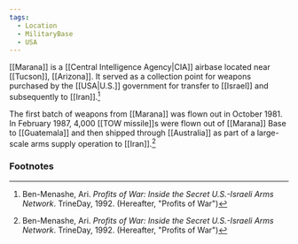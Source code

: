 ```yaml
---
tags:
  - Location
  - MilitaryBase
  - USA
---
```

[[Marana]] is a [[Central Intelligence Agency|CIA]] airbase located near [[Tucson]], [[Arizona]]. It served as a collection point for weapons purchased by the [[USA|U.S.]] government for transfer to [[Israel]] and subsequently to [[Iran]].[^1]

The first batch of weapons from [[Marana]] was flown out in October 1981. In February 1987, 4,000 [[TOW missile]]s were flown out of [[Marana]] Base to [[Guatemala]] and then shipped through [[Australia]] as part of a large-scale arms supply operation to [[Iran]].[^1]

### Footnotes
[^1]: Ben-Menashe, Ari. *Profits of War: Inside the Secret U.S.-Israeli Arms Network*. TrineDay, 1992. (Hereafter, "Profits of War")
